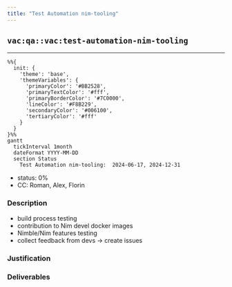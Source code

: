 ```yaml
---
title: "Test Automation nim-tooling"
---
```

## `vac:qa::vac:test-automation-nim-tooling`
---

```mermaid
%%{ 
  init: { 
    'theme': 'base', 
    'themeVariables': { 
      'primaryColor': '#BB2528', 
      'primaryTextColor': '#fff', 
      'primaryBorderColor': '#7C0000', 
      'lineColor': '#F8B229', 
      'secondaryColor': '#006100', 
      'tertiaryColor': '#fff' 
    } 
  } 
}%%
gantt
  tickInterval 1month
  dateFormat YYYY-MM-DD 
  section Status
    Test Automation nim-tooling:  2024-06-17, 2024-12-31
```

- status: 0%
- CC: Roman, Alex, Florin

### Description

- build process testing
- contribution to Nim devel docker images
- Nimble/Nim features testing
- collect feedback from devs -> create issues

### Justification


### Deliverables
